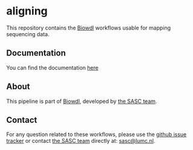 # aligning

This repository contains the [Biowdl](https://github.com/biowdl) 
workflows usable for mapping sequencing data.

## Documentation

You can find the documentation [here](https://biowdl.github.io/aligning)

## About
This pipeline is part of [Biowdl](https://github.com/biowdl),
developed by [the SASC team](http://sasc.lumc.nl/). 

## Contact

<p>
  <!-- Obscure e-mail address for spammers -->
For any question related to these workflows, please use the
<a href='https://github.com/biowdl/aligning/issues'>github issue tracker</a>
or contact
 <a href='http://sasc.lumc.nl/'>the SASC team</a> directly at: <a href='&#109;&#97;&#105;&#108;&#116;&#111;&#58;&#115;&#97;&#115;&#99;&#64;&#108;&#117;&#109;&#99;&#46;&#110;&#108;'>
&#115;&#97;&#115;&#99;&#64;&#108;&#117;&#109;&#99;&#46;&#110;&#108;</a>.
</p>

     
